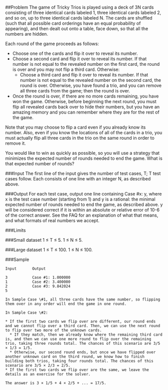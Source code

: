 ##Problem
The game of Tricky Trios is played using a deck of 3N cards consisting of three identical cards labeled 1, three identical cards labeled 2, and so on, up to three identical cards labeled N. The cards are shuffled (such that all possible card orderings have an equal probability of appearing), and then dealt out onto a table, face down, so that all the numbers are hidden.

Each round of the game proceeds as follows:

* Choose one of the cards and flip it over to reveal its number.
* Choose a second card and flip it over to reveal its number. If that number is not equal to the revealed number on the first card, the round is over and you may not flip a third card. Otherwise:
  * Choose a third card and flip it over to reveal its number. If that number is not equal to the revealed number on the second card, the round is over. Otherwise, you have found a trio, and you can remove all three cards from the game; then the round is over.
* Once the round is over, if there are no more cards remaining, you have won the game. Otherwise, before beginning the next round, you must flip all revealed cards back over to hide their numbers, but you have an amazing memory and you can remember where they are for the rest of the game.

Note that you may choose to flip a card even if you already know its number. Also, even if you know the locations of all of the cards in a trio, you must actually flip all three cards in the trio on the same round in order to remove it.

You would like to win as quickly as possible, so you will use a strategy that minimizes the expected number of rounds needed to end the game. What is that expected number of rounds?

###Input
The first line of the input gives the number of test cases, T; T test cases follow. Each consists of one line with an integer N, as described above.

###Output
For each test case, output one line containing Case #x: y, where x is the test case number (starting from 1) and y is a rational: the minimal expected number of rounds needed to end the game, as described above. y will be considered correct if it is within an absolute or relative error of 10-6 of the correct answer. See the FAQ for an explanation of what that means, and what formats of real numbers we accept.

###Limits

###Small dataset
1 ≤ T ≤ 5.
1 ≤ N ≤ 5.

###Large dataset
1 ≤ T ≤ 100.
1 ≤ N ≤ 100.

###Sample
```
Input       Output 
 
3           Case #1: 1.000000
1           Case #2: 3.400000
2           Case #3: 9.842024
5

In Sample Case \#1, all three cards have the same number, so flipping them over in any order will end the game in one round.

In Sample Case \#2:

* If the first two cards we flip over are different, our round ends and we cannot flip over a third card. Then, we can use the next round to flip over two more of the unknown cards.
  * If they match, then we already know where the remaining third card is, and then we can use one more round to flip over the remaining trio, taking three rounds total. The chances of this scenario are 3/5 × 1/3 = 1/5.
  * Otherwise, our second round ends, but once we have flipped over another unknown card on the third round, we know how to finish building both trios, taking four rounds total. The chances of this scenario are 3/5 × 2/3 = 2/5.
* If the first two cards we flip over are the same, we leave the details as an exercise for the solver.

The answer is 3 × 1/5 + 4 × 2/5 + ... = 17/5.